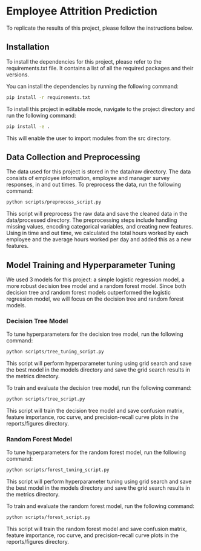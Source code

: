 # Employee Attrition Prediction

To replicate the results of this project, please follow the instructions below.

## Installation

To install the dependencies for this project, please refer to the requirements.txt file. It contains a list of all the required packages and their versions.

You can install the dependencies by running the following command:
```bash
pip install -r requirements.txt
```

To install this project in editable mode, navigate to the project directory and run the following command:

```bash
pip install -e .
```

This will enable the user to import modules from the src directory.

## Data Collection and Preprocessing

The data used for this project is stored in the data/raw directory. The data consists of employee information, employee and manager survey responses, in and out times. To preprocess the data, run the following command:

```bash
python scripts/preprocess_script.py
```

This script will preprocess the raw data and save the cleaned data in the data/processed directory. The preprocessing steps include handling missing values, encoding categorical variables, and creating new features. Using in time and out time, we calculated the total hours worked by each employee and the average hours worked per day and added this as a new features.


## Model Training and Hyperparameter Tuning

We used 3 models for this project: a simple logistic regression model, a more robust decision tree model and a random forest model. Since both decision tree and random forest models outperformed the logistic regression model, we will focus on the decision tree and random forest models.

### Decision Tree Model

To tune hyperparameters for the decision tree model, run the following command:

```bash
python scripts/tree_tuning_script.py
```

This script will perform hyperparameter tuning using grid search and save the best model in the models directory and save the grid search results in the metrics directory.

To train and evaluate the decision tree model, run the following command:

```bash
python scripts/tree_script.py
```

This script will train the decision tree model and save confusion matrix, feature importance, roc curve, and precision-recall curve plots in the reports/figures directory.

### Random Forest Model

To tune hyperparameters for the random forest model, run the following command:

```bash
python scripts/forest_tuning_script.py
```

This script will perform hyperparameter tuning using grid search and save the best model in the models directory and save the grid search results in the metrics directory.

To train and evaluate the random forest model, run the following command:

```bash
python scripts/forest_script.py
``` 

This script will train the random forest model and save confusion matrix, feature importance, roc curve, and precision-recall curve plots in the reports/figures directory.

